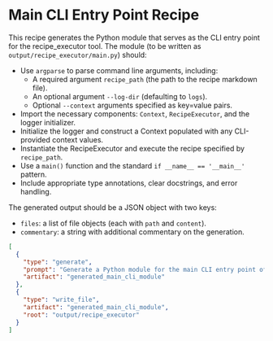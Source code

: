 # Main CLI Entry Point Recipe

This recipe generates the Python module that serves as the CLI entry point for the recipe_executor tool. The module (to be written as `output/recipe_executor/main.py`) should:

- Use `argparse` to parse command line arguments, including:
  - A required argument `recipe_path` (the path to the recipe markdown file).
  - An optional argument `--log-dir` (defaulting to `logs`).
  - Optional `--context` arguments specified as key=value pairs.
- Import the necessary components: `Context`, `RecipeExecutor`, and the logger initializer.
- Initialize the logger and construct a Context populated with any CLI-provided context values.
- Instantiate the RecipeExecutor and execute the recipe specified by `recipe_path`.
- Use a `main()` function and the standard `if __name__ == '__main__'` pattern.
- Include appropriate type annotations, clear docstrings, and error handling.

The generated output should be a JSON object with two keys:

- `files`: a list of file objects (each with `path` and `content`).
- `commentary`: a string with additional commentary on the generation.

```json
[
  {
    "type": "generate",
    "prompt": "Generate a Python module for the main CLI entry point of a recipe execution tool. The module should be named 'main.py'. It should:\n\n- Import 'argparse', 'Context', 'RecipeExecutor', and the logger initializer.\n- Parse command line arguments including a required 'recipe_path', an optional '--log-dir' with default 'logs', and optional '--context' values provided as key=value pairs.\n- Initialize the logger using the provided log directory, create a Context with the CLI context values, instantiate a RecipeExecutor, and execute the recipe specified by 'recipe_path'.\n- Define a main() function and include the standard 'if __name__ == \"__main__\": main()' block.\n\nInclude proper type annotations, error handling, and docstrings. The final output should be a JSON object with 'files' (a list of file objects with 'path' and 'content') and 'commentary' (a string with additional commentary).",
    "artifact": "generated_main_cli_module"
  },
  {
    "type": "write_file",
    "artifact": "generated_main_cli_module",
    "root": "output/recipe_executor"
  }
]
```

